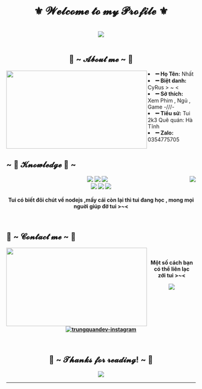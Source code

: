  <body>
<h1 align="center">⚜️  𝓦𝓮𝓵𝓬𝓸𝓶𝓮 𝓽𝓸 𝓶𝔂 𝓟𝓻𝓸𝓯𝓲𝓵𝓮  ⚜️</h1>
<br>
<div align="center">
<img src="https://i.imgur.com/l4eUP2C.gif">
</div>
<br>
<div>
<h2 align="center"> 🤗 ~ 𝓐𝓫𝓸𝓾𝓽 𝓶𝓮 ~ 🤗 </h2>
<img src="https://i.imgur.com/eQOykss.gif" align="left" width="373.5px" height="208.5px">
<li>
<b>➖ Họ Tên:</b> Nhất</li>
<li>
<b>➖ Biệt danh:</b> CyRus > ~ <
</li>
<li>
<b>➖ Sở thích:</b> Xem Phim , Ngủ , Game   -///-
</li>
<li>
<b>➖ Tiểu sử:</b> Tui 2k3 Quê quán: Hà Tĩnh
</li>
<li>
<b>➖ Zalo:</b> 0354775705
</li>
<br>
<p><b>     
</div>
<div>
<h2 align="left">            ~ 📇 𝓚𝓷𝓸𝔀𝓵𝓮𝓭𝓰𝓮 📇 ~</h2>
<p>
<img src="https://i.pinimg.com/originals/8d/4b/77/8d4b77c44b7a68c0fd609411e2c0ec3c.gif" align="right">
</div>
<div>
<p align="center"><img src="https://img.shields.io/badge/adobe%20photoshop%20-%2331A8FF.svg?&style=for-the-badge&logo=adobe%20photoshop&logoColor=white"/> <img src="https://img.shields.io/badge/html5%20-%23E34F26.svg?&style=for-the-badge&logo=html5&logoColor=white"/> <img src="https://img.shields.io/badge/css3%20-%231572B6.svg?&style=for-the-badge&logo=css3&logoColor=white"/><br>
 <img src="https://img.shields.io/badge/node.js%20-%2343853D.svg?&style=for-the-badge&logo=node.js&logoColor=white"/> <img src="https://img.shields.io/badge/javascript%20-%23323330.svg?&style=for-the-badge&logo=javascript&logoColor=%23F7DF1E"/> <img src="https://img.shields.io/badge/git%20-%23F05033.svg?&style=for-the-badge&logo=git&logoColor=white"/> <br><br>
Tui có biết đôi chút về nodejs ,mấy cái còn lại thì tui đang học , mong mọi nguời giúp đỡ tui >~<
</p>
<br>
<h2>           📝 ~ 𝓒𝓸𝓷𝓽𝓪𝓬𝓽 𝓶𝓮 ~ 📝</h2>
<img src="https://i.imgur.com/KXx0cCx.gif" align="left" width="373.5px" height="208.5px">
<br>
<p align="center">Một số cách bạn có thể liên lạc <br>
zới tui >~< </p>
<p align="center"><a href="https://www.facebook.com/vnhat03/" target="_blank"><img src="https://img.icons8.com/bubbles/100/000000/facebook-new.png"/></a> <a href="https://www.facebook.com/vnhat03/" target="_blank"><img src="https://img.icons8.com/bubbles/100/000000/instagram.png" alt="trungquandev-instagram"/></a></p>
</div>
<br>
<div>
<h2 align="center">💖 ~ 𝓣𝓱𝓪𝓷𝓴𝓼 𝓯𝓸𝓻 𝓻𝓮𝓪𝓭𝓲𝓷𝓰! ~ 💖</h2>
<div align="center">
<img src="https://i.imgur.com/T5uossV.gif">
</div>
<hr>
</div>
</div>
</body>
